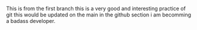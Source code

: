 This is from the first branch
this is a very good and interesting practice of git 
this would be updated on the main in the github section
i am becomming a badass developer.